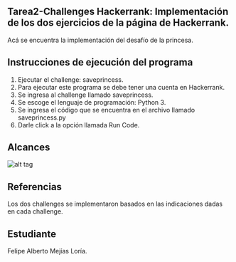 ﻿
## Tarea2-Challenges Hackerrank: Implementación de los dos ejercicios de la página de Hackerrank.

Acá se encuentra la implementación del desafío de la princesa.

## Instrucciones de ejecución del programa

1. Ejecutar el challenge: saveprincess.
2. Para ejecutar este programa se debe tener una cuenta en Hackerrank.
3. Se ingresa al challenge llamado saveprincess.
4. Se escoge el lenguaje de programación: Python 3.
5. Se ingresa el código que se encuentra en el archivo llamado saveprincess.py
6. Darle click a la opción llamada Run Code.


## Alcances

![alt tag](https://github.com/fmejias/FelipeMejiasLoria-IA-117/tree/master/Ejercicios/E1-saveprincess/saveprincess.PNG)

## Referencias

Los dos challenges se implementaron basados en las indicaciones dadas en cada challenge. 


## Estudiante

Felipe Alberto Mejías Loría.